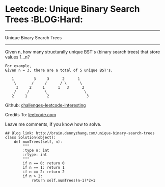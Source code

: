 # Leetcode: Unique Binary Search Trees     :BLOG:Hard:


---

Unique Binary Search Trees  

---

Given n, how many structurally unique BST's (binary search trees) that store values 1&#x2026;n?  

    For example,
    Given n = 3, there are a total of 5 unique BST's.
    
       1         3     3      2      1
        \       /     /      / \      \
         3     2     1      1   3      2
        /     /       \                 \
       2     1         2                 3

Github: [challenges-leetcode-interesting](https://github.com/DennyZhang/challenges-leetcode-interesting/tree/master/unique-binary-search-trees)  

Credits To: [leetcode.com](https://leetcode.com/problems/unique-binary-search-trees/description/)  

Leave me comments, if you know how to solve.  

    ## Blog link: http://brain.dennyzhang.com/unique-binary-search-trees
    class Solution(object):
        def numTrees(self, n):
            """
            :type n: int
            :rtype: int
            """
            if n == 0: return 0
            if n == 1: return 1
            if n == 2: return 2
            if n > 2:
                return self.numTrees(n-1)*2+1